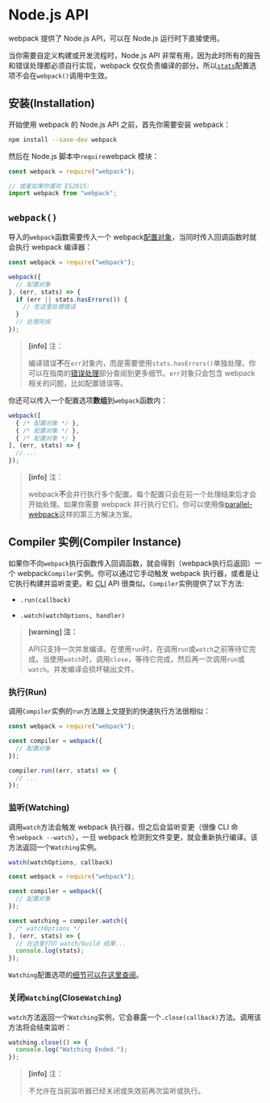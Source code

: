 # Node.js API

webpack 提供了 Node.js API，可以在 Node.js 运行时下直接使用。

当你需要自定义构建或开发流程时，Node.js API 非常有用，因为此时所有的报告和错误处理都必须自行实现，webpack 仅仅负责编译的部分。所以[`stats`](///configuration/stats.md)配置选项不会在`webpack()`调用中生效。

## 安装\(Installation\)

开始使用 webpack 的 Node.js API 之前，首先你需要安装 webpack：

```bash
npm install --save-dev webpack
```

然后在 Node.js 脚本中`require`webpack 模块：

```js
const webpack = require("webpack");

// 或者如果你喜欢 ES2015:
import webpack from "webpack";
```

## `webpack()`

导入的`webpack`函数需要传入一个 webpack[配置对象](//configuration/README.md)，当同时传入回调函数时就会执行 webpack 编译器：

```js
const webpack = require("webpack");

webpack({
  // 配置对象
}, (err, stats) => {
  if (err || stats.hasErrors()) {
    // 在这里处理错误
  }
  // 处理完成
});
```

> **\[info\]** 注：
>
> 编译错误**不**在`err`对象内，而是需要使用`stats.hasErrors()`单独处理，你可以在指南的[错误处理](https://doc.webpack-china.org/api/node/#-error-handling-)部分查阅到更多细节。`err`对象只会包含 webpack 相关的问题，比如配置错误等。

你还可以传入一个配置选项**数组**到`webpack`函数内：

```js
webpack([
  { /* 配置对象 */ },
  { /* 配置对象 */ },
  { /* 配置对象 */ }
], (err, stats) => {
  // ...
});
```

> **\[info\]** 注：
>
> webpack**不**会并行执行多个配置。每个配置只会在前一个处理结束后才会开始处理。如果你需要 webpack 并行执行它们，你可以使用像[parallel-webpack](https://www.npmjs.com/package/parallel-webpack)这样的第三方解决方案。

## Compiler 实例\(Compiler Instance\)

如果你不向`webpack`执行函数传入回调函数，就会得到（webpack执行后返回）一个 webpack`Compiler`实例。你可以通过它手动触发 webpack 执行器，或者是让它执行构建并监听变更。和 [CLI](///API/CLI.md) API 很类似。`Compiler`实例提供了以下方法:

* `.run(callback)`

* `.watch(watchOptions, handler)`

> **\[warning\] 注：**
>
> API只支持一次并发编译。在使用`run`时，在调用`run`或`watch`之前等待它完成。当使用`watch`时，调用`close`，等待它完成，然后再一次调用`run`或`watch`。并发编译会损坏输出文件。

### 执行\(Run\)

调用`Compiler`实例的`run`方法跟上文提到的快速执行方法很相似：

```js
const webpack = require("webpack");

const compiler = webpack({
  // 配置对象
});

compiler.run((err, stats) => {
  // ...
});
```

### 监听\(Watching\)

调用`watch`方法会触发 webpack 执行器，但之后会监听变更（很像 CLI 命令:`webpack --watch`），一旦 webpack 检测到文件变更，就会重新执行编译。该方法返回一个`Watching`实例。

```js
watch(watchOptions, callback)
```

```js
const webpack = require("webpack");

const compiler = webpack({
  // 配置对象
});

const watching = compiler.watch({
  /* watchOptions */
}, (err, stats) => {
  // 在这里打印 watch/build 结果...
  console.log(stats);
});
```

`Watching`配置选项的[细节可以在这里查阅](/configuration/watchOptions.md)。

### 关闭`Watching`\(Close`Watching`\)

`watch`方法返回一个`Watching`实例，它会暴露一个`.close(callback)`方法。调用该方法将会结束监听：

```js
watching.close(() => {
  console.log("Watching Ended.");
});
```

> **\[info\]** 注：
>
> 不允许在当前监听器已经关闭或失效前再次监听或执行。



